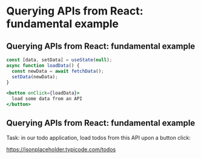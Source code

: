# Querying APIs from React: fundamental example

## Querying APIs from React: fundamental example

```js
const [data, setData] = useState(null);
async function loadData() {
  const newData = await fetchData();
  setData(newData);
}
```

```jsx
<button onClick={loadData}>
  load some data from an API
</button>
```

## Querying APIs from React: fundamental example

Task: in our todo application, load todos from this API upon a button click:

https://jsonplaceholder.typicode.com/todos
